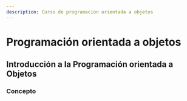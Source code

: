 ```yaml
---
description: Curso de programación orientada a objetos
---
```


# Programación orientada a objetos

## Introducción a la Programación orientada a Objetos

### Concepto





